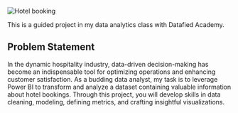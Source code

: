![Hotel booking](https://github.com/Onorable-e/Hotel-Bookings/assets/139487541/b40c430e-11c1-4a78-9135-e58f252ed054)

This is a guided project in my data analytics class with Datafied Academy. <br>
## Problem Statement<br>
In the dynamic hospitality industry, data-driven decision-making has become an indispensable tool for optimizing operations and enhancing customer satisfaction. As a budding data analyst, my task is to leverage Power BI to transform and analyze a dataset containing valuable information about hotel bookings. Through this project, you will develop skills in data cleaning, modeling, defining metrics, and crafting insightful visualizations.
